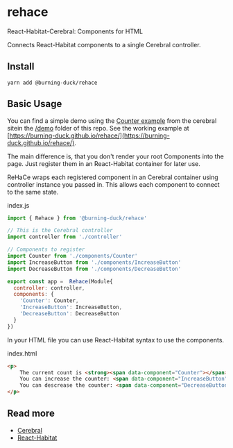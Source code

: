 # rehace

React-Habitat-Cerebral: Components for HTML

Connects React-Habitat components to a single Cerebral controller.

## Install

```
yarn add @burning-duck/rehace
```

## Basic Usage

You can find a simple demo using the [Counter example](http://cerebraljs.com/docs/get_started/counter.html) from the cerebral sitein the [/demo](/demo) folder of this repo.
See the working example at [https://burning-duck.github.io/rehace/](https://burning-duck.github.io/rehace/).


The main difference is, that you don't render your root Components into the page.
Just register them in an React-Habitat container for later use.

ReHaCe wraps each registered component in an Cerebral container using controller instance you passed in.
This allows each component to connect to the same state.

index.js
```js
import { Rehace } from '@burning-duck/rehace'

// This is the Cerebral controller
import controller from './controller'

// Components to register
import Counter from './components/Counter'
import IncreaseButton from './components/IncreaseButton'
import DecreaseButton from './components/DecreaseButton'

export const app =  Rehace(Module{
  controller: controller,
  components: {
    'Counter': Counter,
    'IncreaseButton': IncreaseButton,
    'DecreaseButton': DecreaseButton
  }
})
```

In your HTML file you can use React-Habitat syntax to use the components.

index.html
```html
<p>
    The current count is <strong><span data-component="Counter"></span></strong>.<br/>
    You can increase the counter: <span data-component="IncreaseButton"></span>.<br/>
    You can descrease the counter: <span data-component="DecreaseButton"></span>.<br/>
</p>
```

## Read more

- [Cerebral](http://cerebraljs.com/)
- [React-Habitat](https://github.com/DeloitteDigitalAPAC/react-habitat/)
